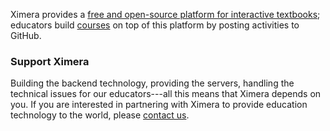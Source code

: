 Ximera provides a [free and open-source platform for interactive textbooks](https://github.com/kisonecat/ximera); educators build [courses](/courses/) on top of this platform by posting activities to GitHub.

### Support Ximera

Building the backend technology, providing the servers, handling the
technical issues for our educators---all this means that Ximera
depends on you.  If you are interested in partnering with Ximera to
provide education technology to the world, please [contact
us](/about/contact).

